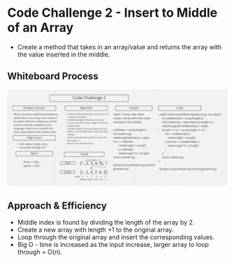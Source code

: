 # Code Challenge 2 - Insert to Middle of an Array

- Create a method that takes in an array/value and returns the array with the value inserted in the middle.

## Whiteboard Process
![Whiteboard](/java/cc2/cc2Whiteboard.png)

## Approach & Efficiency
- Middle index is found by dividing the length of the array by 2.
- Create a new array with length +1 to the original array.
- Loop through the original array and insert the corresponding values.
- Big O - time is increased as the input increase, larger array to loop through = O(n).
